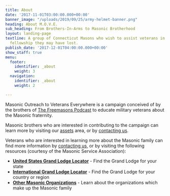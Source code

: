 ```yaml
---
title: About
date: '2017-11-01T03:00:00.000+00:00'
banner_image: "/uploads/2019/09/25/army-helmet-banner.png"
heading: About M.O.V.E.
sub_heading: From Brothers-In-Arms to Masonic Brotherhood
layout: landing-page
textline: A group of Connecticut Masons who wish to assist veterans in restoring the
  fellowship they may have lost.
publish_date: '2017-12-01T04:00:00.000+00:00'
show_staff: true
menu:
  footer:
    identifier: _about
    weight: 3
  navigation:
    identifier: _about
    weight: 2

---
```

Masonic Outreach to Veterans Everywhere is a campaign conceived of by the brothers of [The Freemasons Podcast](https://www.stitcher.com/podcast/anchor-podcasts/the-freemasons) to educate military veterans about the Masonic fraternity.

Masonic brothers who are interested in contributing to the campaign can learn more by visiting our [assets](/assets) area, or by [contacting us](/contact).

Veterans who are interested in learning more about the Masonic family can find more information by [contacting us](/contact), or by visiting the following resources (courtesy of the Masonic Service Association):

* [**United States Grand Lodge Locator**](https://www.msana.com/linksus.asp) - Find the Grand Lodge for your state
* [**International Grand Lodge Locator**](https://www.msana.com/linksintl.asp) - Find the Grand Lodge for your country or region
* [**Other Masonic Organizations**](https://www.msana.com/linksothers.asp) - Learn about the organizations which make up the Masonic family